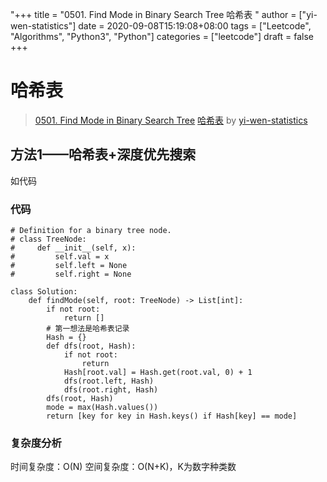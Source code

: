 "+++
title = "0501. Find Mode in Binary Search Tree 哈希表 "
author = ["yi-wen-statistics"]
date = 2020-09-08T15:19:08+08:00
tags = ["Leetcode", "Algorithms", "Python3", "Python"]
categories = ["leetcode"]
draft = false
+++

# 哈希表

> [0501. Find Mode in Binary Search Tree](https://leetcode-cn.com/problems/find-mode-in-binary-search-tree/)
> [哈希表](https://leetcode-cn.com/problems/find-mode-in-binary-search-tree/solution/ha-xi-biao-by-yi-wen-statistics-12/) by [yi-wen-statistics](https://leetcode-cn.com/u/yi-wen-statistics/)

## 方法1——哈希表+深度优先搜索
如代码

### 代码

```python3
# Definition for a binary tree node.
# class TreeNode:
#     def __init__(self, x):
#         self.val = x
#         self.left = None
#         self.right = None

class Solution:
    def findMode(self, root: TreeNode) -> List[int]:
        if not root:
            return []
        # 第一想法是哈希表记录
        Hash = {}
        def dfs(root, Hash):
            if not root:
                return
            Hash[root.val] = Hash.get(root.val, 0) + 1
            dfs(root.left, Hash)
            dfs(root.right, Hash)
        dfs(root, Hash)
        mode = max(Hash.values())
        return [key for key in Hash.keys() if Hash[key] == mode]
```

### 复杂度分析
时间复杂度：O(N)
空间复杂度：O(N+K)，K为数字种类数